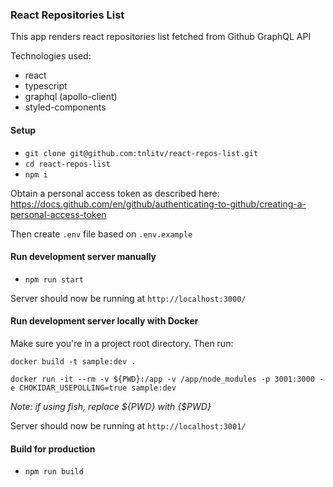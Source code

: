 ### React Repositories List

This app renders react repositories list fetched from Github GraphQL API

Technologies used:
- react
- typescript
- graphql (apollo-client)
- styled-components

#### Setup
- `git clone git@github.com:tnlitv/react-repos-list.git`
- `cd react-repos-list`
- `npm i`

Obtain a personal access token as described here: https://docs.github.com/en/github/authenticating-to-github/creating-a-personal-access-token

Then create `.env` file based on `.env.example` 

#### Run development server manually
- `npm run start`

Server should now be running at `http://localhost:3000/`

#### Run development server locally with Docker
Make sure you're in a project root directory. Then run:

`docker build -t sample:dev .`

`docker run -it --rm -v ${PWD}:/app -v /app/node_modules -p 3001:3000 -e CHOKIDAR_USEPOLLING=true sample:dev`

_Note: if using fish, replace ${PWD} with {$PWD}_

Server should now be running at `http://localhost:3001/`


#### Build for production
- `npm run build`

